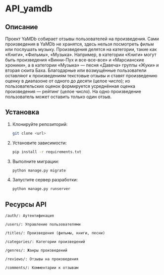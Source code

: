 # API_yamdb

## Описание
Проект YaMDb собирает отзывы пользователей на произведения. Сами произведения в YaMDb не хранятся, здесь нельзя посмотреть фильм или послушать музыку.
Произведения делятся на категории, такие как «Книги», «Фильмы», «Музыка». Например, в категории «Книги» могут быть произведения «Винни-Пух и все-все-все» и «Марсианские хроники», а в категории «Музыка» — песня «Давеча» группы «Жуки» и вторая сюита Баха. 
Благодарные или возмущённые пользователи оставляют к произведениям текстовые отзывы и ставят произведению оценку в диапазоне от одного до десяти (целое число); из пользовательских оценок формируется усреднённая оценка произведения — рейтинг (целое число). На одно произведение пользователь может оставить только один отзыв.

## Установка
1. Клонируйте репозиторий:
    ```bash
    git clone <url>
    ```
2. Установите зависимости:
    ```bash
    pip install -r requirements.txt
    ```
3. Выполните миграции:
    ```bash
    python manage.py migrate
    ```
4. Запустите сервер разработки:
    ```bash
    python manage.py runserver
    ```

## Ресурсы API
```/auth/: Аутентификация```

```/users/: Управление пользователями```

```/titles/: Произведения (фильмы, книги, песни)```

```/categories/: Категории произведений```

```/genres/: Жанры произведений```

```/reviews/: Отзывы на произведения```

```/comments/: Комментарии к отзывам```
